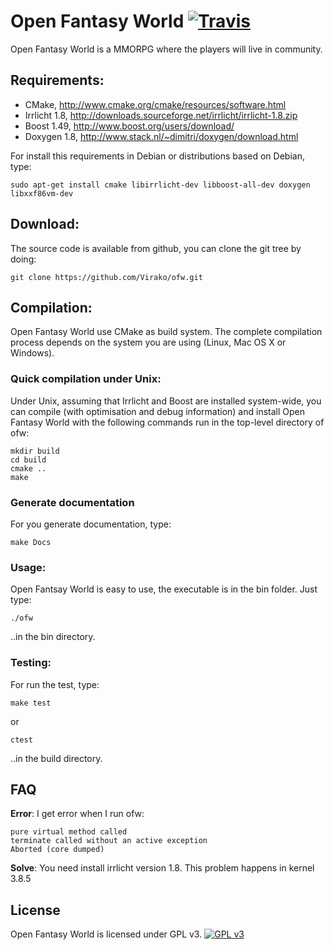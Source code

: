 # Open Fantasy World [![Travis](https://secure.travis-ci.org/Virako/ofw.png)](http://travis-ci.org/Virako/ofw)

Open Fantasy World is a MMORPG where the players will live in community.


## Requirements:

* CMake, http://www.cmake.org/cmake/resources/software.html
* Irrlicht 1.8, http://downloads.sourceforge.net/irrlicht/irrlicht-1.8.zip
* Boost 1.49, http://www.boost.org/users/download/
* Doxygen 1.8, http://www.stack.nl/~dimitri/doxygen/download.html

For install this requirements in Debian or distributions based on Debian, type:

    sudo apt-get install cmake libirrlicht-dev libboost-all-dev doxygen libxxf86vm-dev


## Download:

The source code is available from github, you can clone the git tree by doing:

    git clone https://github.com/Virako/ofw.git


## Compilation:

Open Fantasy World use CMake as build system. The complete compilation process
depends on the system you are using (Linux, Mac OS X or Windows).

### Quick compilation under Unix:

Under Unix, assuming that Irrlicht and Boost are installed system-wide, you can
compile (with optimisation and debug information) and install Open Fantasy
World with the following commands run in the top-level directory of ofw:

    mkdir build
    cd build
    cmake ..
    make

### Generate documentation

For you generate documentation, type:

    make Docs

### Usage:

Open Fantsay World is easy to use, the executable is in the bin folder. Just
type:

    ./ofw

..in the bin directory.

### Testing:

For run the test, type:

    make test

or

    ctest

..in the build directory.

## FAQ

__Error__: I get error when I run ofw:

    pure virtual method called
    terminate called without an active exception
    Aborted (core dumped)

__Solve__: You need install irrlicht version 1.8. This problem happens in kernel 3.8.5

## License

Open Fantasy World is licensed under GPL v3.
[![GPL v3](http://www.gnu.org/graphics/gplv3-127x51.png)](http://www.gnu.org/licenses/gpl.html)
